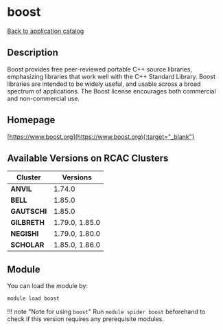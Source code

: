 # boost

[Back to application catalog](../app_catalog.md)

## Description

Boost provides free peer-reviewed portable C++ source libraries, emphasizing libraries that work well with the C++ Standard Library.  Boost libraries are intended to be widely useful, and usable across a broad spectrum of applications. The Boost license encourages both commercial and non-commercial use.

## Homepage

[https://www.boost.org](https://www.boost.org){:target="_blank"}

## Available Versions on RCAC Clusters

|Cluster|Versions|
|---|---|
**ANVIL**|1.74.0
**BELL**|1.85.0
**GAUTSCHI**|1.85.0
**GILBRETH**|1.79.0, 1.85.0
**NEGISHI**|1.79.0, 1.80.0
**SCHOLAR**|1.85.0, 1.86.0

## Module

You can load the module by:

```bash
module load boost
```

!!! note "Note for using `boost`"
    Run `module spider boost` beforehand to check if this version requires any prerequisite modules.
